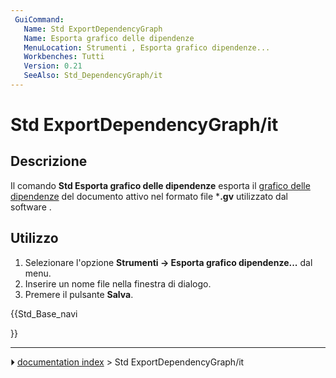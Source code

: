 ```yaml
---
 GuiCommand:
   Name: Std ExportDependencyGraph
   Name: Esporta grafico delle dipendenze
   MenuLocation: Strumenti , Esporta grafico dipendenze...
   Workbenches: Tutti
   Version: 0.21
   SeeAlso: Std_DependencyGraph/it
---
```


# Std ExportDependencyGraph/it



## Descrizione

Il comando **Std Esporta grafico delle dipendenze** esporta il [grafico delle dipendenze](Std_DependencyGraph/it.md) del documento attivo nel formato file ***.gv** utilizzato dal software [](https://graphviz.org/Graphviz).



## Utilizzo

1.  Selezionare l\'opzione **Strumenti → Esporta grafico dipendenze...** dal menu.
2.  Inserire un nome file nella finestra di dialogo.
3.  Premere il pulsante **Salva**.





{{Std_Base_navi

}}



---
⏵ [documentation index](../README.md) > Std ExportDependencyGraph/it
